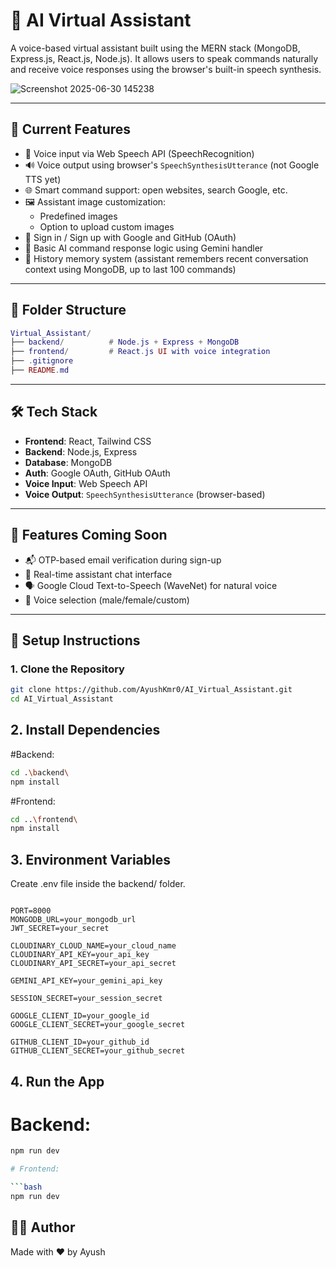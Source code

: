 # 🧠 AI Virtual Assistant

A voice-based virtual assistant built using the MERN stack (MongoDB, Express.js, React.js, Node.js). It allows users to speak commands naturally and receive voice responses using the browser's built-in speech synthesis.

![Screenshot 2025-06-30 145238](https://github.com/user-attachments/assets/acd4342c-bf5d-4d02-8512-282406c8b886)

---

## 🚀 Current Features

- 🎤 Voice input via Web Speech API (SpeechRecognition)
- 🔊 Voice output using browser's `SpeechSynthesisUtterance` (not Google TTS yet)
- 🌐 Smart command support: open websites, search Google, etc.
- 🖼️ Assistant image customization:
  - Predefined images
  - Option to upload custom images
- 🔐 Sign in / Sign up with Google and GitHub (OAuth)
- 🧠 Basic AI command response logic using Gemini handler
- 🧾 History memory system (assistant remembers recent conversation context using MongoDB, up to last 100 commands) 

---

## 📁 Folder Structure

```lua
Virtual_Assistant/
├── backend/          # Node.js + Express + MongoDB
├── frontend/         # React.js UI with voice integration
├── .gitignore
├── README.md

```
---

## 🛠️ Tech Stack

- **Frontend**: React, Tailwind CSS
- **Backend**: Node.js, Express
- **Database**: MongoDB
- **Auth**: Google OAuth, GitHub OAuth
- **Voice Input**: Web Speech API
- **Voice Output**: `SpeechSynthesisUtterance` (browser-based)

---

## 🧪 Features Coming Soon

- 📬 OTP-based email verification during sign-up
- 💬 Real-time assistant chat interface
- 🗣️ Google Cloud Text-to-Speech (WaveNet) for natural voice
- 👥 Voice selection (male/female/custom)

---

## 🧰 Setup Instructions

### 1. Clone the Repository

```bash
git clone https://github.com/AyushKmr0/AI_Virtual_Assistant.git
cd AI_Virtual_Assistant

```

## 2. Install Dependencies

#Backend:

```bash
cd .\backend\
npm install

```

#Frontend:

```bash
cd ..\frontend\
npm install

```

## 3. Environment Variables

Create .env file inside the backend/ folder.

```env

PORT=8000
MONGODB_URL=your_mongodb_url
JWT_SECRET=your_secret

CLOUDINARY_CLOUD_NAME=your_cloud_name
CLOUDINARY_API_KEY=your_api_key
CLOUDINARY_API_SECRET=your_api_secret

GEMINI_API_KEY=your_gemini_api_key

SESSION_SECRET=your_session_secret

GOOGLE_CLIENT_ID=your_google_id
GOOGLE_CLIENT_SECRET=your_google_secret

GITHUB_CLIENT_ID=your_github_id
GITHUB_CLIENT_SECRET=your_github_secret

```

## 4. Run the App

# Backend:

```bash
npm run dev

# Frontend:

```bash
npm run dev

```

## 👨‍💻 Author

Made with ❤️ by Ayush
